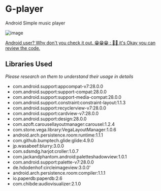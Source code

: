 # G-player
Android Simple music player

![image](https://res.cloudinary.com/g-draf-inc/image/upload/v1554651220/gi_intro_qvrsrc.gif)

[Android user? Why don't you check it out. 😁😁😁 : 🙂🙂 it's Okay you can review the code.](https://play.google.com/store/apps/details?id=gidraf.tiaplayer)
## Libraries Used
*Please research on them to understand their usage in details*
- com.android.support:appcompat-v7:28.0.0
- com.android.support:support-compat:28.0.0
- com.android.support:support-media-compat:28.0.0
- com.android.support.constraint:constraint-layout:1.1.3
- com.android.support:recyclerview-v7:28.0.0
- com.android.support:cardview-v7:28.0.0
- com.android.support:design:28.0.0
- com.azoft.carousellayoutmanager:carousel:1.2.4
- com.stone.vega.library:VegaLayoutManager:1.0.6
- android.arch.persistence.room:runtime:1.1.1
- com.github.bumptech.glide:glide:4.9.0
- jp.wasabeef:blurry:3.0.0
- com.sdsmdg.harjot:croller:1.0.7
- com.jackandphantom.android:paletteshadowview:1.0.1
- com.android.support:palette-v7:28.0.0
- de.hdodenhof:circleimageview:3.0.0'
- android.arch.persistence.room:compiler:1.1.1
- io.paperdb:paperdb:2.6
- com.chibde:audiovisualizer:2.1.0
